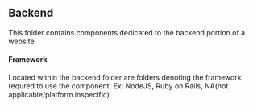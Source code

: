 ## Backend
This folder contains components dedicated to the backend portion of a website

#### Framework

Located within the backend folder are folders denoting the framework requred to use the component. Ex: NodeJS, Ruby on Rails, NA(not applicable/platform inspecific)
